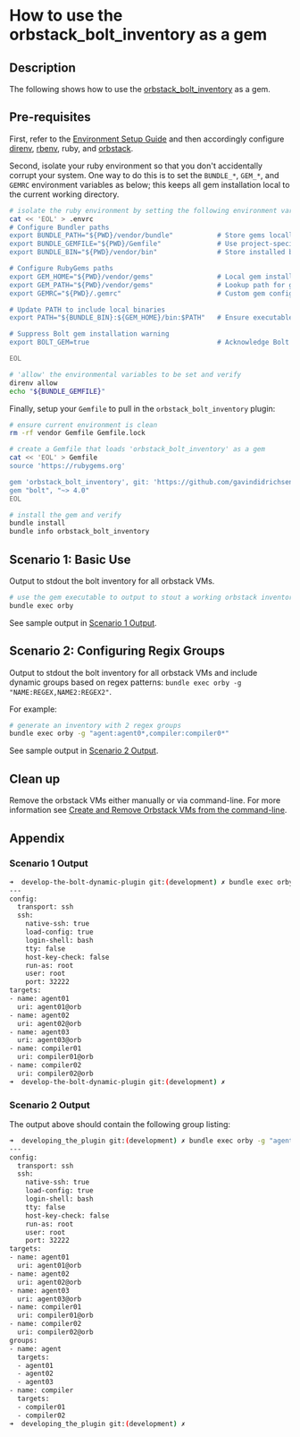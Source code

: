 # How to use the orbstack_bolt_inventory as a gem

## Description

The following shows how to use the [orbstack_bolt_inventory](https://github.com/gavindidrichsen-puppetlabs/orbstack_bolt_inventory) as a gem.

## Pre-requisites

First, refer to the [Environment Setup Guide](setup_environment.md) and then accordingly configure [direnv](https://direnv.net), [rbenv](https://github.com/rbenv/rbenv), ruby, and [orbstack](https://docs.orbstack.dev).

Second, isolate your ruby environment so that you don't accidentally corrupt your system.  One way to do this is to set the `BUNDLE_*`, `GEM_*`, and `GEMRC` environment variables as below; this keeps all gem installation local to the current working directory.

```bash
# isolate the ruby environment by setting the following environment variables for bundle and gem installations
cat << 'EOL' > .envrc
# Configure Bundler paths  
export BUNDLE_PATH="${PWD}/vendor/bundle"           # Store gems locally  
export BUNDLE_GEMFILE="${PWD}/Gemfile"              # Use project-specific Gemfile  
export BUNDLE_BIN="${PWD}/vendor/bin"               # Store installed binaries  

# Configure RubyGems paths  
export GEM_HOME="${PWD}/vendor/gems"                # Local gem installation directory  
export GEM_PATH="${PWD}/vendor/gems"                # Lookup path for gems  
export GEMRC="${PWD}/.gemrc"                        # Custom gem configuration  

# Update PATH to include local binaries  
export PATH="${BUNDLE_BIN}:${GEM_HOME}/bin:$PATH"   # Ensure executables are found  

# Suppress Bolt gem installation warning  
export BOLT_GEM=true                                # Acknowledge Bolt is installed as a gem  

EOL

# 'allow' the environmental variables to be set and verify
direnv allow
echo "${BUNDLE_GEMFILE}"
```

Finally, setup your `Gemfile` to pull in the `orbstack_bolt_inventory` plugin:

```bash
# ensure current environment is clean
rm -rf vendor Gemfile Gemfile.lock

# create a Gemfile that loads 'orbstack_bolt_inventory' as a gem
cat << 'EOL' > Gemfile
source 'https://rubygems.org'

gem 'orbstack_bolt_inventory', git: 'https://github.com/gavindidrichsen-puppetlabs/orbstack_bolt_inventory.git', branch: 'main'
gem "bolt", "~> 4.0"
EOL

# install the gem and verify
bundle install
bundle info orbstack_bolt_inventory
```

## Scenario 1: Basic Use

Output to stdout the bolt inventory for all orbstack VMs.

```bash
# use the gem executable to output to stout a working orbstack inventory
bundle exec orby
```

See sample output in [Scenario 1 Output](#scenario-1-output).

## Scenario 2: Configuring Regix Groups

Output to stdout the bolt inventory for all orbstack VMs and include dynamic groups based on regex patterns:  `bundle exec orby -g "NAME:REGEX,NAME2:REGEX2"`.  

For example:

```bash
# generate an inventory with 2 regex groups
bundle exec orby -g "agent:agent0*,compiler:compiler0*"
```

See sample output in [Scenario 2 Output](#scenario-2-output).

## Clean up

Remove the orbstack VMs either manually or via command-line.  For more information see [Create and Remove Orbstack VMs from the command-line](create_and_remove_orbstack_vms_from_cli.md).

## Appendix

### Scenario 1 Output

```bash
➜  develop-the-bolt-dynamic-plugin git:(development) ✗ bundle exec orby
---
config:
  transport: ssh
  ssh:
    native-ssh: true
    load-config: true
    login-shell: bash
    tty: false
    host-key-check: false
    run-as: root
    user: root
    port: 32222
targets:
- name: agent01
  uri: agent01@orb
- name: agent02
  uri: agent02@orb
- name: agent03
  uri: agent03@orb
- name: compiler01
  uri: compiler01@orb
- name: compiler02
  uri: compiler02@orb
➜  develop-the-bolt-dynamic-plugin git:(development) ✗ 
```

### Scenario 2 Output

The output above should contain the following group listing:

```bash
➜  developing_the_plugin git:(development) ✗ bundle exec orby -g "agent:agen*,compiler:comp*"
---
config:
  transport: ssh
  ssh:
    native-ssh: true
    load-config: true
    login-shell: bash
    tty: false
    host-key-check: false
    run-as: root
    user: root
    port: 32222
targets:
- name: agent01
  uri: agent01@orb
- name: agent02
  uri: agent02@orb
- name: agent03
  uri: agent03@orb
- name: compiler01
  uri: compiler01@orb
- name: compiler02
  uri: compiler02@orb
groups:
- name: agent
  targets:
  - agent01
  - agent02
  - agent03
- name: compiler
  targets:
  - compiler01
  - compiler02
➜  developing_the_plugin git:(development) ✗
```
